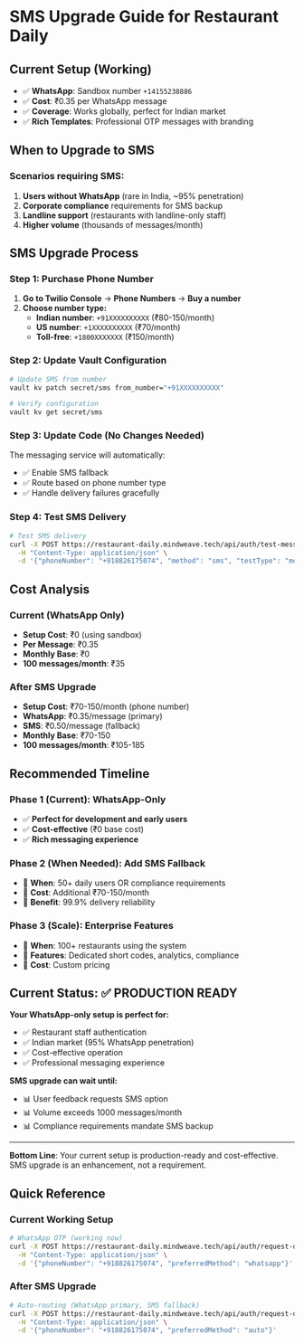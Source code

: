 # SMS Upgrade Guide for Restaurant Daily

## Current Setup (Working)
- ✅ **WhatsApp**: Sandbox number `+14155238886`
- ✅ **Cost**: ₹0.35 per WhatsApp message
- ✅ **Coverage**: Works globally, perfect for Indian market
- ✅ **Rich Templates**: Professional OTP messages with branding

## When to Upgrade to SMS

### **Scenarios requiring SMS:**
1. **Users without WhatsApp** (rare in India, ~95% penetration)
2. **Corporate compliance** requirements for SMS backup
3. **Landline support** (restaurants with landline-only staff)
4. **Higher volume** (thousands of messages/month)

## SMS Upgrade Process

### **Step 1: Purchase Phone Number**
1. **Go to Twilio Console** → **Phone Numbers** → **Buy a number**
2. **Choose number type:**
   - **Indian number**: `+91XXXXXXXXXX` (₹80-150/month)
   - **US number**: `+1XXXXXXXXXX` (₹70/month)
   - **Toll-free**: `+1800XXXXXXX` (₹150/month)

### **Step 2: Update Vault Configuration**
```bash
# Update SMS from number
vault kv patch secret/sms from_number="+91XXXXXXXXXX"

# Verify configuration
vault kv get secret/sms
```

### **Step 3: Update Code (No Changes Needed)**
The messaging service will automatically:
- ✅ Enable SMS fallback
- ✅ Route based on phone number type
- ✅ Handle delivery failures gracefully

### **Step 4: Test SMS Delivery**
```bash
# Test SMS delivery
curl -X POST https://restaurant-daily.mindweave.tech/api/auth/test-messaging \
  -H "Content-Type: application/json" \
  -d '{"phoneNumber": "+918826175074", "method": "sms", "testType": "message"}'
```

## Cost Analysis

### **Current (WhatsApp Only)**
- **Setup Cost**: ₹0 (using sandbox)
- **Per Message**: ₹0.35
- **Monthly Base**: ₹0
- **100 messages/month**: ₹35

### **After SMS Upgrade**
- **Setup Cost**: ₹70-150/month (phone number)
- **WhatsApp**: ₹0.35/message (primary)
- **SMS**: ₹0.50/message (fallback)
- **Monthly Base**: ₹70-150
- **100 messages/month**: ₹105-185

## Recommended Timeline

### **Phase 1 (Current)**: WhatsApp-Only
- ✅ **Perfect for development and early users**
- ✅ **Cost-effective** (₹0 base cost)
- ✅ **Rich messaging experience**

### **Phase 2 (When Needed)**: Add SMS Fallback
- 📅 **When**: 50+ daily users OR compliance requirements
- 📅 **Cost**: Additional ₹70-150/month
- 📅 **Benefit**: 99.9% delivery reliability

### **Phase 3 (Scale)**: Enterprise Features
- 📅 **When**: 100+ restaurants using the system
- 📅 **Features**: Dedicated short codes, analytics, compliance
- 📅 **Cost**: Custom pricing

## Current Status: ✅ PRODUCTION READY

**Your WhatsApp-only setup is perfect for:**
- ✅ Restaurant staff authentication
- ✅ Indian market (95% WhatsApp penetration)
- ✅ Cost-effective operation
- ✅ Professional messaging experience

**SMS upgrade can wait until:**
- 📊 User feedback requests SMS option
- 📊 Volume exceeds 1000 messages/month
- 📊 Compliance requirements mandate SMS backup

---

**Bottom Line**: Your current setup is production-ready and cost-effective. SMS upgrade is an enhancement, not a requirement.

## Quick Reference

### **Current Working Setup**
```bash
# WhatsApp OTP (working now)
curl -X POST https://restaurant-daily.mindweave.tech/api/auth/request-otp \
  -H "Content-Type: application/json" \
  -d '{"phoneNumber": "+918826175074", "preferredMethod": "whatsapp"}'
```

### **After SMS Upgrade**
```bash
# Auto-routing (WhatsApp primary, SMS fallback)
curl -X POST https://restaurant-daily.mindweave.tech/api/auth/request-otp \
  -H "Content-Type: application/json" \
  -d '{"phoneNumber": "+918826175074", "preferredMethod": "auto"}'
```